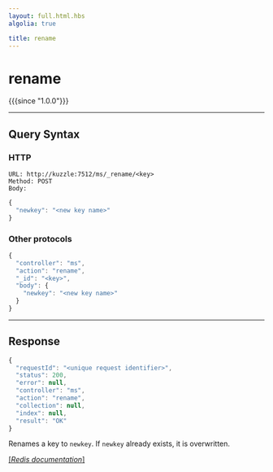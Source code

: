 ```yaml
---
layout: full.html.hbs
algolia: true

title: rename
---
```


# rename

{{{since "1.0.0"}}}




---

## Query Syntax

### HTTP

```http
URL: http://kuzzle:7512/ms/_rename/<key>
Method: POST  
Body:
```


```js
{
  "newkey": "<new key name>"
}
```



### Other protocols


```js
{
  "controller": "ms",
  "action": "rename",
  "_id": "<key>",
  "body": {
    "newkey": "<new key name>"
  }
}
```

---

## Response

```javascript
{
  "requestId": "<unique request identifier>",
  "status": 200,
  "error": null,
  "controller": "ms",
  "action": "rename",
  "collection": null,
  "index": null,
  "result": "OK"
}
```

Renames a key to `newkey`. If `newkey` already exists, it is overwritten.

[[_Redis documentation_]](https://redis.io/commands/rename)
